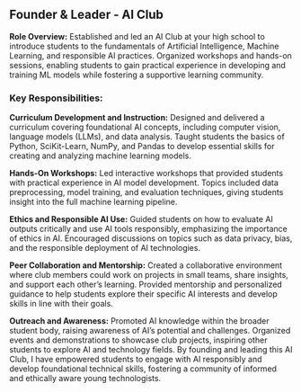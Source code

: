## Founder & Leader - AI Club

**Role Overview:** Established and led an AI Club at your high school to introduce students to the fundamentals of Artificial Intelligence, Machine Learning, and responsible AI practices. 
Organized workshops and hands-on sessions, enabling students to gain practical experience in developing and training ML models while fostering a supportive learning community.

### Key Responsibilities:

**Curriculum Development and Instruction:** 
Designed and delivered a curriculum covering foundational AI concepts, including computer vision, language models (LLMs), and data analysis. 
Taught students the basics of Python, SciKit-Learn, NumPy, and Pandas to develop essential skills for creating and analyzing machine learning models.

**Hands-On Workshops:** 
Led interactive workshops that provided students with practical experience in AI model development. 
Topics included data preprocessing, model training, and evaluation techniques, giving students insight into the full machine learning pipeline.

**Ethics and Responsible AI Use:** 
Guided students on how to evaluate AI outputs critically and use AI tools responsibly, emphasizing the importance of ethics in AI. 
Encouraged discussions on topics such as data privacy, bias, and the responsible deployment of AI technologies.

**Peer Collaboration and Mentorship:** 
Created a collaborative environment where club members could work on projects in small teams, share insights, and support each other’s learning. 
Provided mentorship and personalized guidance to help students explore their specific AI interests and develop skills in line with their goals.

**Outreach and Awareness:** Promoted AI knowledge within the broader student body, raising awareness of AI’s potential and challenges. 
Organized events and demonstrations to showcase club projects, inspiring other students to explore AI and technology fields.
By founding and leading this AI Club, I have empowered students to engage with AI responsibly and develop foundational technical skills, fostering a community of informed and ethically aware young technologists.
